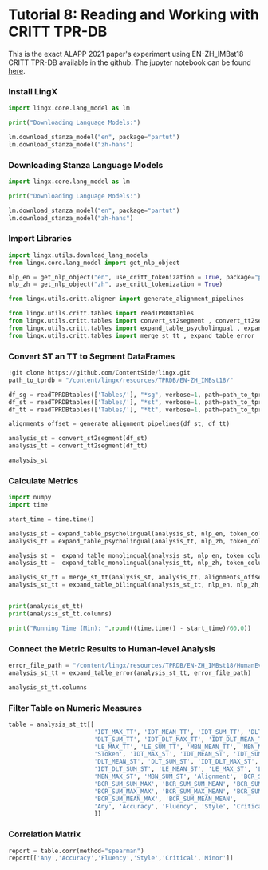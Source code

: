 # Tutorial 8: Reading and Working with CRITT TPR-DB

This is the exact ALAPP 2021 paper's experiment using EN-ZH_IMBst18 CRITT TPR-DB available in the github. The jupyter notebook can be found [here](ALAPP2021/ALAPP_2021_Paper.ipynb).


### Install LingX

```python
import lingx.core.lang_model as lm

print("Downloading Language Models:")

lm.download_stanza_model("en", package="partut")
lm.download_stanza_model("zh-hans")
```


### Downloading Stanza Language Models

```python
import lingx.core.lang_model as lm

print("Downloading Language Models:")

lm.download_stanza_model("en", package="partut")
lm.download_stanza_model("zh-hans")
```

### Import Libraries

```python
import lingx.utils.download_lang_models
from lingx.core.lang_model import get_nlp_object

nlp_en = get_nlp_object("en", use_critt_tokenization = True, package="partut")
nlp_zh = get_nlp_object("zh", use_critt_tokenization = True)

from lingx.utils.critt.aligner import generate_alignment_pipelines

from lingx.utils.critt.tables import readTPRDBtables
from lingx.utils.critt.tables import convert_st2segment , convert_tt2segment
from lingx.utils.critt.tables import expand_table_psycholingual , expand_table_monolingual , expand_table_bilingual
from lingx.utils.critt.tables import merge_st_tt , expand_table_error
```

### Convert ST an TT to Segment DataFrames

```python
!git clone https://github.com/ContentSide/lingx.git
path_to_tprdb = "/content/lingx/resources/TPRDB/EN-ZH_IMBst18/"

df_sg = readTPRDBtables(['Tables/'], "*sg", verbose=1, path=path_to_tprdb)
df_st = readTPRDBtables(['Tables/'], "*st", verbose=1, path=path_to_tprdb)
df_tt = readTPRDBtables(['Tables/'], "*tt", verbose=1, path=path_to_tprdb)

alignments_offset = generate_alignment_pipelines(df_st, df_tt)

analysis_st = convert_st2segment(df_st)
analysis_tt = convert_tt2segment(df_tt)

analysis_st
```

### Calculate Metrics

```python
import numpy
import time

start_time = time.time()

analysis_st = expand_table_psycholingual(analysis_st, nlp_en, token_column="SToken")
analysis_tt = expand_table_psycholingual(analysis_tt, nlp_zh, token_column="TToken")

analysis_st =  expand_table_monolingual(analysis_st, nlp_en, token_column="SToken")
analysis_tt =  expand_table_monolingual(analysis_tt, nlp_zh, token_column="TToken")

analysis_st_tt = merge_st_tt(analysis_st, analysis_tt, alignments_offset)
analysis_st_tt = expand_table_bilingual(analysis_st_tt, nlp_en, nlp_zh, robust=True, bcr_error_value=numpy.nan)


print(analysis_st_tt)
print(analysis_st_tt.columns)

print("Running Time (Min): ",round((time.time() - start_time)/60,0))
```

### Connect the Metric Results to Human-level Analysis

```python
error_file_path = "/content/lingx/resources/TPRDB/EN-ZH_IMBst18/HumanEvaluations/errors.csv"
analysis_st_tt = expand_table_error(analysis_st_tt, error_file_path)

analysis_st_tt.columns
```

### Filter Table on Numeric Measures

```python
table = analysis_st_tt[[
                        'IDT_MAX_TT', 'IDT_MEAN_TT', 'IDT_SUM_TT', 'DLT_MAX_TT', 'DLT_MEAN_TT', 
                        'DLT_SUM_TT', 'IDT_DLT_MAX_TT', 'IDT_DLT_MEAN_TT', 'IDT_DLT_SUM_TT', 'LE_MEAN_TT',
                        'LE_MAX_TT', 'LE_SUM_TT', 'MBN_MEAN_TT', 'MBN_MAX_TT', 'MBN_SUM_TT',
                        'SToken', 'IDT_MAX_ST', 'IDT_MEAN_ST', 'IDT_SUM_ST', 'DLT_MAX_ST',
                        'DLT_MEAN_ST', 'DLT_SUM_ST', 'IDT_DLT_MAX_ST', 'IDT_DLT_MEAN_ST',
                        'IDT_DLT_SUM_ST', 'LE_MEAN_ST', 'LE_MAX_ST', 'LE_SUM_ST', 'MBN_MEAN_ST',
                        'MBN_MAX_ST', 'MBN_SUM_ST', 'Alignment', 'BCR_SUM_SUM_SUM',
                        'BCR_SUM_SUM_MAX', 'BCR_SUM_SUM_MEAN', 'BCR_SUM_MAX_SUM',
                        'BCR_SUM_MAX_MAX', 'BCR_SUM_MAX_MEAN', 'BCR_SUM_MEAN_SUM',
                        'BCR_SUM_MEAN_MAX', 'BCR_SUM_MEAN_MEAN', 
                        'Any', 'Accuracy', 'Fluency', 'Style', 'Critical', 'Minor'
                        ]]
```

### Correlation Matrix

```python
report = table.corr(method="spearman")
report[['Any','Accuracy','Fluency','Style','Critical','Minor']]
```

